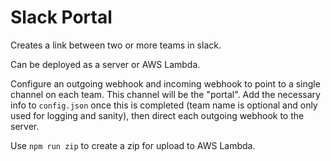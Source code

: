 Slack Portal
===============

Creates a link between two or more teams in slack.

Can be deployed as a server or AWS Lambda.

Configure an outgoing webhook and incoming webhook to point to a single channel on each team. This channel will be the "portal". Add the necessary info to `config.json` once this is completed (team name is optional and only used for logging and sanity), then direct each outgoing webhook to the server.

Use `npm run zip` to create a zip for upload to AWS Lambda.
